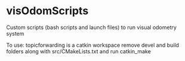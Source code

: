 # visOdomScripts
Custom scripts (bash scripts and launch files) to run visual odometry system

To use: topicforwarding is a catkin workspace remove devel and build folders along with src/CMakeLists.txt and run catkin_make
